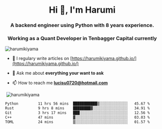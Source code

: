 <h1 align="center">Hi 👋, I'm Harumi</h1>
<h3 align="center">A backend engineer using <b>Python</b> with 8 years experience.</h3>
<h3 align="center">Working as a Quant Developer in <b>Tenbagger Capital</b> currently</h3>

<p align="left"> <img src="https://komarev.com/ghpvc/?username=harumikiyama" alt="harumikiyama" /> </p>


- 📝 I regulary write articles on [https://harumikiyama.github.io/](https://harumikiyama.github.io/)

- 💬 Ask me about **everything your want to ask**

- 📫 How to reach me **lucisu0720@hotmail.com**

<p>&nbsp;<img align="center" src="https://github-readme-stats.vercel.app/api?username=harumikiyama&show_icons=true" alt="harumikiyama" /></p>


<!--START_SECTION:waka-->

```txt
Python         11 hrs 56 mins  ███████████▒░░░░░░░░░░░░░   45.67 %
Rust           9 hrs 8 mins    ████████▓░░░░░░░░░░░░░░░░   34.91 %
Git            3 hrs 17 mins   ███░░░░░░░░░░░░░░░░░░░░░░   12.56 %
C++            47 mins         ▓░░░░░░░░░░░░░░░░░░░░░░░░   03.03 %
TOML           24 mins         ▒░░░░░░░░░░░░░░░░░░░░░░░░   01.57 %
```

<!--END_SECTION:waka-->
